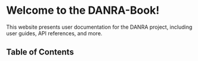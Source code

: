 # Welcome to the DANRA-Book!

This website presents user documentation for the DANRA project, including user guides, API references, and more.

## Table of Contents

```{tableofcontents}
```
